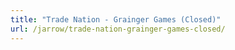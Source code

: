 ```yaml
---
title: "Trade Nation - Grainger Games (Closed)"
url: /jarrow/trade-nation-grainger-games-closed/
---
```

